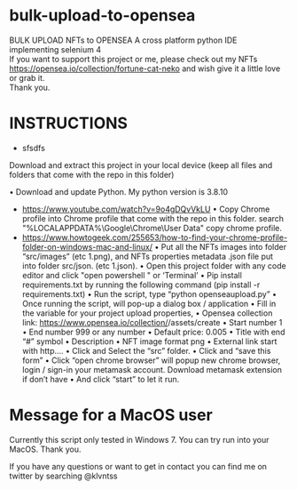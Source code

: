 # bulk-upload-to-opensea
BULK UPLOAD NFTs to OPENSEA
A cross platform python IDE implementing selenium 4<BR>
If you want to support this project or me, please check out my NFTs <BR>
https://opensea.io/collection/fortune-cat-neko and wish give it a little love or grab it.<BR>
Thank you.

# INSTRUCTIONS
<ul>
  <li>sfsdfs</li>
  </ul>Download and extract this project in your local device (keep all files and folders that come with the repo in this folder)


•	Download and update Python. My python version is 3.8.10
* https://www.youtube.com/watch?v=9o4gDQvVkLU
•	Copy Chrome profile into Chrome profile that come with the repo in this folder.  search "%LOCALAPPDATA%\Google\Chrome\User Data\" copy chrome profile.
* https://www.howtogeek.com/255653/how-to-find-your-chrome-profile-folder-on-windows-mac-and-linux/
•	Put all the NFTs images into folder “src/images” (etc 1.png), and NFTs properties metadata .json file put into folder src/json. (etc 1.json).
•	Open this project folder with any code editor and click "open powershell " or ‘Terminal’
•	Pip install requirements.txt by running the following command (pip install -r requirements.txt) 
•	Run the script, type “python openseaupload.py”
•	Once running the script, will pop-up a dialog box / application 
•	Fill in the variable for your project upload properties, 
•	Opensea collection link: https://www.opensea.io/collection/<yourcollectionsname>/assets/create
•	Start number 1
•	End number 999 or any number
•	Default price: 0.005
•	Title with end “#” symbol
•	Description
•	NFT image format png
•	External link start with http….
•	 Click and Select the “src” folder.
•	 Click and “save this form”
•	 Click “open chrome browser” will popup new chrome browser, login / sign-in your metamask account. Download metamask extension if don’t have
•	 And click “start” to let it run.

# Message for a MacOS user
Currently this script only tested in Windows 7. You can try run into your MacOS. Thank you.

If you have any questions or want to get in contact you can find me on twitter by searching @klvntss
